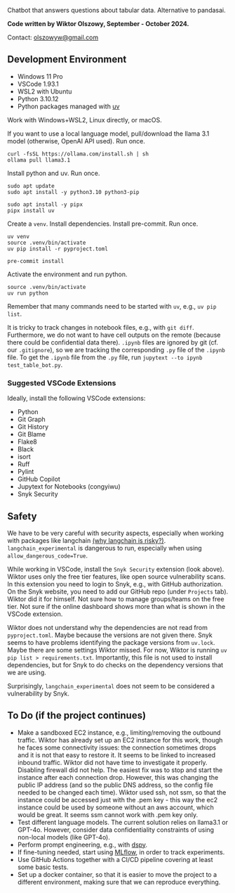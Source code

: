 Chatbot that answers questions about tabular data. Alternative to pandasai.

**Code written by Wiktor Olszowy, September - October 2024.**

Contact: [olszowyw@gmail.com](mailto:olszowyw@gmail.com)

## Development Environment

- Windows 11 Pro
- VSCode 1.93.1
- WSL2 with Ubuntu
- Python 3.10.12
- Python packages managed with [uv](https://github.com/astral-sh/uv)

Work with Windows+WSL2, Linux directly, or macOS.

If you want to use a local language model, pull/download the llama 3.1 model (otherwise, OpenAI API used). Run once.
```
curl -fsSL https://ollama.com/install.sh | sh
ollama pull llama3.1
```

Install python and uv. Run once.
```
sudo apt update
sudo apt install -y python3.10 python3-pip

sudo apt install -y pipx
pipx install uv
```

Create a ```venv```. Install dependencies. Install pre-commit. Run once.
```
uv venv
source .venv/bin/activate
uv pip install -r pyproject.toml

pre-commit install
```

Activate the environment and run python.
```
source .venv/bin/activate
uv run python
```

Remember that many commands need to be started with ```uv```, e.g., ```uv pip list```.

It is tricky to track changes in notebook files, e.g., with `git diff`.
Furthermore, we do not want to have cell outputs on the remote (because there could be confidential data there).
`.ipynb` files are ignored by git (cf. our ```.gitignore```), so we are tracking the corresponding `.py` file of the `.ipynb` file.
To get the `.ipynb` file from the `.py` file, run ```jupytext --to ipynb test_table_bot.py```.

### Suggested VSCode Extensions

Ideally, install the following VSCode extensions:

- Python
- Git Graph
- Git History
- Git Blame
- Flake8
- Black
- isort
- Ruff
- Pylint
- GitHub Copilot
- Jupytext for Notebooks (congyiwu)
- Snyk Security

## Safety

We have to be very careful with security aspects, especially when working with packages like langchain [(why langchain is risky?)](https://www.thoughtworks.com/radar/languages-and-frameworks/summary/langchain). ```langchain_experimental``` is dangerous to run, especially when using ```allow_dangerous_code=True```.

While working in VSCode, install the ```Snyk Security``` extension (look above). Wiktor uses only the free tier features, like open source vulnerability scans. In this extension you need to login to Snyk, e.g., with GitHub authorization. On the Snyk website, you need to add our GitHub repo (under ```Projects``` tab). Wiktor did it for himself. Not sure how to manage groups/teams on the free tier. Not sure if the online dashboard shows more than what is shown in the VSCode extension.

Wiktor does not understand why the dependencies are not read from ```pyproject.toml```. Maybe because the versions are not given there. Snyk seems to have problems identifying the package versions from ```uv.lock```. Maybe there are some settings Wiktor missed. For now, Wiktor is running ```uv pip list > requirements.txt```. Importantly, this file is not used to install dependencies, but for Snyk to do checks on the dependency versions that we are using.

Surprisingly, ```langchain_experimental``` does not seem to be considered a vulnerability by Snyk.

## To Do (if the project continues)

- Make a sandboxed EC2 instance, e.g., limiting/removing the outbound traffic. Wiktor has already set up an EC2 instance for this work, though he faces some connectivity issues: the connection sometimes drops and it is not that easy to restore it. It seems to be linked to increased inbound traffic. Wiktor did not have time to investigate it properly. Disabling firewall did not help. The easiest fix was to stop and start the instance after each connection drop. However, this was changing the public IP address (and so the public DNS address, so the config file needed to be changed each time). Wiktor used ssh, not ssm, so that the instance could be accessed just with the .pem key - this way the ec2 instance could be used by someone without an aws account, which would be great. It seems ssm cannot work with .pem key only.
- Test different language models. The current solution relies on llama3.1 or GPT-4o. However, consider data confidentiality constraints of using non-local models (like GPT-4o).
- Perform prompt engineering, e.g., with [dspy](https://github.com/stanfordnlp/dspy).
- If fine-tuning needed, start using [MLflow](https://github.com/mlflow/mlflow), in order to track experiments.
- Use GitHub Actions together with a CI/CD pipeline covering at least some basic tests.
- Set up a docker container, so that it is easier to move the project to a different environment, making sure that we can reproduce everything.